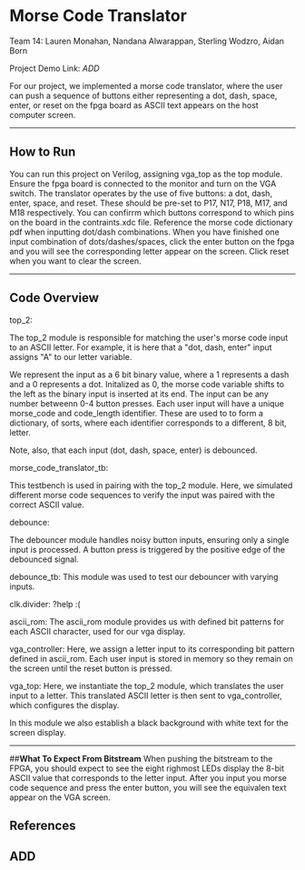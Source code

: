 # Morse Code Translator

Team 14: Lauren Monahan, Nandana Alwarappan, Sterling Wodzro, Aidan Born

Project Demo Link: *ADD*

For our project, we implemented a morse code translator, where the user can push a sequence of buttons either representing a dot, dash, space, enter, or reset on the fpga board as ASCII text appears on the host computer screen. 

---

## How to Run

You can run this project on Verilog, assigning vga_top as the top module. Ensure the fpga board is connected to the monitor and turn on the VGA switch. The translator operates by the use of five buttons: a dot, dash, enter, space, and reset. These should be pre-set to P17, N17, P18, M17, and M18 respectively. You can confirrm which buttons correspond to which pins on the board in the contraints.xdc file. Reference the morse code dictionary pdf when inputting dot/dash combinations. When you have finished one input combination of dots/dashes/spaces, click the enter button on the fpga and you will see the corresponding letter appear on the screen. Click reset when you want to clear the screen. 

---

## **Code Overview**
top_2:

The top_2 module is responsible for matching the user's morse code input to an ASCII letter. For example, it is here that a "dot, dash, enter" input assigns "A" to our letter variable. 

We represent the input as a 6 bit binary value, where a 1 represents a dash and a 0 represents a dot. Initalized as 0, the morse code variable shifts to the left as the binary input is inserted at its end. The input can be any number betweenn 0-4 button presses. Each user input will have a unique morse_code and code_length identifier. These are used to to form a dictionary, of sorts, where each identifier corresponds to a different, 8 bit, letter.   

Note, also, that each input (dot, dash, space, enter) is debounced.   

morse_code_translator_tb:

This testbench is used in pairing with the top_2 module. Here, we simulated different morse code sequences to verify the input was paired with the correct ASCII value. 

debounce:

The debouncer module handles noisy button inputs, ensuring only a single input is processed. A button press is triggered by the positive edge of the debounced signal. 

debounce_tb:
This module was used to test our debouncer with varying inputs. 

clk.divider:
?help :(

ascii_rom:
The ascii_rom module provides us with defined bit patterns for each ASCII character, used for our vga display.  

vga_controller:
Here, we assign a letter input to its corresponding bit pattern defined in ascii_rom. Each user input is stored in memory so they remain on the screen until the reset button is pressed.

vga_top:
Here, we instantiate the top_2 module, which translates the user input to a letter. This translated ASCII letter is then sent to vga_controller, which configures the display. 

In this module we also establish a black background with white text for the screen display. 

---

##**What To Expect From Bitstream**
When pushing the bitstream to the FPGA, you should expect to see the eight righmost LEDs display the 8-bit ASCII value that corresponds to the letter input. After you input you morse code sequence and press the enter button, you will see the equivalen text appear on the VGA screen.  

## **References**

ADD
---

